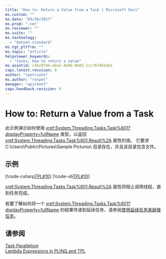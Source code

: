 ```yaml
---
title: "How to: Return a Value from a Task | Microsoft Docs"
ms.custom: ""
ms.date: "03/30/2017"
ms.prod: ".net"
ms.reviewer: ""
ms.suite: ""
ms.technology: 
  - "dotnet-standard"
ms.tgt_pltfrm: ""
ms.topic: "article"
helpviewer_keywords: 
  - "tasks, how to return a value"
ms.assetid: c4bc0f44-eba2-4e96-9e03-1cc787461e61
caps.latest.revision: 9
author: "rpetrusha"
ms.author: "ronpet"
manager: "wpickett"
caps.handback.revision: 9
---
```

# How to: Return a Value from a Task
此示例演示如何使用 <xref:System.Threading.Tasks.Task%601?displayProperty=fullName> 类型，以返回 <xref:System.Threading.Tasks.Task%601.Result%2A> 属性的值。  它要求 C:\\Users\\Public\\Pictures\\Sample Pictures\\ 目录存在，并且该目录包含文件。  
  
## 示例  
 [!code-csharp[TPL#10](../../../samples/snippets/csharp/VS_Snippets_Misc/tpl/cs/returnavalue10.cs#10)]
 [!code-vb[TPL#10](../../../samples/snippets/visualbasic/VS_Snippets_Misc/tpl/vb/10_returnavalue.vb#10)]  
  
 <xref:System.Threading.Tasks.Task%601.Result%2A> 属性将阻止调用线程，直到任务完成。  
  
 若要了解如何将一个 <xref:System.Threading.Tasks.Task%601?displayProperty=fullName> 的结果传递到延续任务，请参阅[使用延续任务来链接任务](../../../docs/standard/parallel-programming/chaining-tasks-by-using-continuation-tasks.md)。  
  
## 请参阅  
 [Task Parallelism](../../../docs/standard/parallel-programming/task-based-asynchronous-programming.md)   
 [Lambda Expressions in PLINQ and TPL](../../../docs/standard/parallel-programming/lambda-expressions-in-plinq-and-tpl.md)